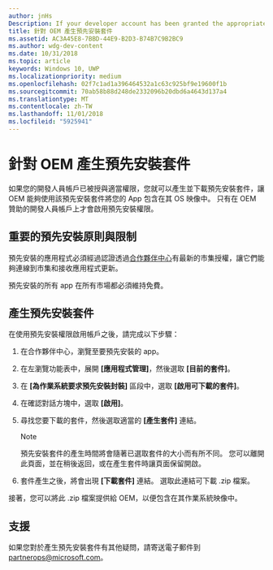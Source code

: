 ```yaml
---
author: jnHs
Description: If your developer account has been granted the appropriate permissions, you can generate and download preinstall packages so that an OEM can include your app in their OS image.
title: 針對 OEM 產生預先安裝套件
ms.assetid: AC3A45E8-7BBD-44E9-B2D3-B74B7C9B2BC9
ms.author: wdg-dev-content
ms.date: 10/31/2018
ms.topic: article
keywords: Windows 10, UWP
ms.localizationpriority: medium
ms.openlocfilehash: 02f7c1ad1a396464532a1c63c925bf9e19600f1b
ms.sourcegitcommit: 70ab58b88d248de2332096b20dbd6a4643d137a4
ms.translationtype: MT
ms.contentlocale: zh-TW
ms.lasthandoff: 11/01/2018
ms.locfileid: "5925941"
---
```

# <a name="generate-preinstall-packages-for-oems"></a>針對 OEM 產生預先安裝套件

如果您的開發人員帳戶已被授與適當權限，您就可以產生並下載預先安裝套件，讓 OEM 能夠使用該預先安裝套件將您的 App 包含在其 OS 映像中。 只有在 OEM 贊助的開發人員帳戶上才會啟用預先安裝權限。


## <a name="important-preinstall-policy--limitations"></a>重要的預先安裝原則與限制

預先安裝的應用程式必須經過認證透過[合作夥伴中心](https://partner.microsoft.com/dashboard)有最新的市集授權，讓它們能夠連線到市集和接收應用程式更新。

預先安裝的所有 app 在所有市場都必須維持免費。


## <a name="generating-preinstall-packages"></a>產生預先安裝套件

在使用預先安裝權限啟用帳戶之後，請完成以下步驟：

1.  在合作夥伴中心，瀏覽至要預先安裝的 app。
2.  在左瀏覽功能表中，展開 **\[應用程式管理\]**，然後選取 **\[目前的套件\]**。
3.  在 **\[為作業系統要求預先安裝封裝\]** 區段中，選取 **\[啟用可下載的套件\]**。
4.  在確認對話方塊中，選取 **\[啟用\]**。
5.  尋找您要下載的套件，然後選取適當的 **\[產生套件\]** 連結。

    > [!NOTE]
    > 預先安裝套件的產生時間將會隨著已選取套件的大小而有所不同。 您可以離開此頁面，並在稍後返回，或在產生套件時讓頁面保留開啟。

6.  套件產生之後，將會出現 **\[下載套件\]** 連結。 選取此連結可下載 .zip 檔案。

接著，您可以將此 .zip 檔案提供給 OEM，以便包含在其作業系統映像中。


## <a name="support"></a>支援

如果您對於產生預先安裝套件有其他疑問，請寄送電子郵件到 <partnerops@microsoft.com>。

 

 




